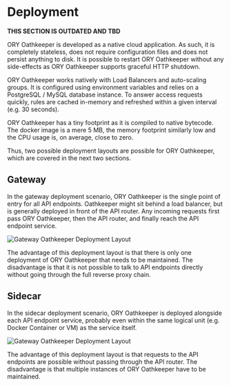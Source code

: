 # Deployment

**THIS SECTION IS OUTDATED AND TBD**

<!-- toc -->

ORY Oathkeeper is developed as a native cloud application. As such, it is
completely stateless, does not require configuration files and does not persist
anything to disk. It is possible to restart ORY Oathkeeper without any
side-effects as ORY Oathkeeper supports graceful HTTP shutdown.

ORY Oathkeeper works natively with Load Balancers and auto-scaling groups. It is
configured using environment variables and relies on a PostgreSQL / MySQL
database instance. To answer access requests quickly, rules are cached in-memory
and refreshed within a given interval (e.g. 30 seconds).

ORY Oathkeeper has a tiny footprint as it is compiled to native bytecode. The
docker image is a mere 5 MB, the memory footprint similarly low and the CPU
usage is, on average, close to zero.

Thus, two possible deployment layouts are possible for ORY Oathkeeper, which are
covered in the next two sections.

## Gateway

In the gateway deployment scenario, ORY Oathkeeper is the single point of entry
for all API endpoints. Oathkeeper might sit behind a load balancer, but is
generally deployed in front of the API router. Any incoming requests first pass
ORY Oathkeeper, then the API router, and finally reach the API endpoint service.

![Gateway Oathkeeper Deployment Layout](../images/gateway_deployment.svg)

The advantage of this deployment layout is that there is only one deployment of
ORY Oathkeeper that needs to be maintained. The disadvantage is that it is not
possible to talk to API endpoints directly without going through the full
reverse proxy chain.

## Sidecar

In the sidecar deployment scenario, ORY Oathkeeper is deployed alongside each
API endpoint service, probably even within the same logical unit (e.g. Docker
Container or VM) as the service itself.

![Gateway Oathkeeper Deployment Layout](../images/sidecar_deployment.svg)

The advantage of this deployment layout is that requests to the API endpoints
are possible without passing through the API router. The disadvantage is that
multiple instances of ORY Oathkeeper have to be maintained.
